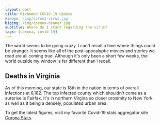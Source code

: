 ```yaml
---
layout: post
title: Richmond COVID-19 Update
#image: /img/corona-virus.jpg
bigimg: /img/corona-banner.jpg
subtitle: Where do I stand regarding the virus?
tags: [corona, covid-19]
---
```


The world seems to be going crazy.  I can't recall a time where things could be stranger.  It seems like 
all of the post-apocalyptic movies and stories we read are all coming true.  Although it's only been a short few weeks, the world outside my window is far different than I recall.


## Deaths in Virginia
As of this morning, our state is 18th in the nation in terms of overall infections at 6,182. The top infected county which shouldn't come as a surprise is Fairfax.  It's in northern Virgina so closer proximity to New York as well as it being a densely, populated urban area.  

To get the latest figures, visit my favorite Covid-19 stats aggregator site [Corona Stats](http://coronastats.co).